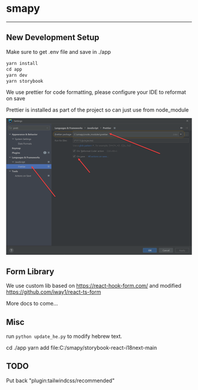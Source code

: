 # smapy
___

## New Development Setup

Make sure to get .env file and save in ./app

```
yarn install
cd app
yarn dev
yarn storybook
```

We use prettier for code formatting, please configure your IDE
to reformat on save

Prettier is installed as part of the project so can just use from node_module

![img.png](docs/other/img.png)

## Form Library

We use custom lib based on https://react-hook-form.com/
and modified https://github.com/iway1/react-ts-form

More docs to come...

## Misc

run `python update_he.py` to modify hebrew text.

cd ./app
yarn add file:C:/smapy/storybook-react-i18next-main

## TODO

Put back
"plugin:tailwindcss/recommended"
